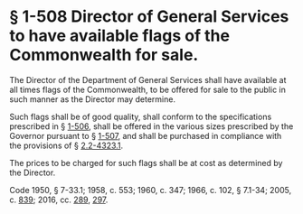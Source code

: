 # § 1-508 Director of General Services to have available flags of the Commonwealth for sale.

<p>The Director of the Department of General Services shall have available at all times flags of the Commonwealth, to be offered for sale to the public in such manner as the Director may determine.</p><p>Such flags shall be of good quality, shall conform to the specifications prescribed in § <a href='http://law.lis.virginia.gov/vacode/1-506/'>1-506</a>, shall be offered in the various sizes prescribed by the Governor pursuant to § <a href='http://law.lis.virginia.gov/vacode/1-507/'>1-507</a>, and shall be purchased in compliance with the provisions of § <a href='http://law.lis.virginia.gov/vacode/2.2-4323.1/'>2.2-4323.1</a>.</p><p>The prices to be charged for such flags shall be at cost as determined by the Director.</p><p>Code 1950, § 7-33.1; 1958, c. 553; 1960, c. 347; 1966, c. 102, § 7.1-34; 2005, c. <a href='http://lis.virginia.gov/cgi-bin/legp604.exe?051+ful+CHAP0839'>839</a>; 2016, cc. <a href='http://lis.virginia.gov/cgi-bin/legp604.exe?161+ful+CHAP0289'>289</a>, <a href='http://lis.virginia.gov/cgi-bin/legp604.exe?161+ful+CHAP0297'>297</a>.</p>